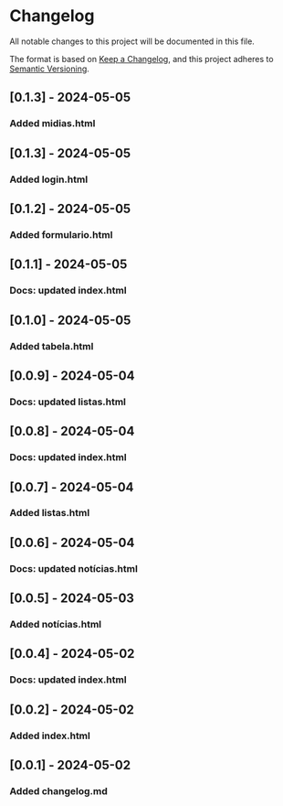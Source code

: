 # Changelog

All notable changes to this project will be documented in this file.

The format is based on [Keep a Changelog](https://keepachangelog.com/en/1.1.0/),
and this project adheres to [Semantic Versioning](https://semver.org/spec/v2.0.0.html).

## [0.1.3] - 2024-05-05

### Added midias.html

## [0.1.3] - 2024-05-05

### Added login.html

## [0.1.2] - 2024-05-05

### Added formulario.html

## [0.1.1] - 2024-05-05

### Docs: updated index.html

## [0.1.0] - 2024-05-05

### Added tabela.html

## [0.0.9] - 2024-05-04

### Docs: updated listas.html

## [0.0.8] - 2024-05-04

### Docs: updated index.html

## [0.0.7] - 2024-05-04

### Added listas.html

## [0.0.6] - 2024-05-04

### Docs: updated notícias.html

## [0.0.5] - 2024-05-03

### Added notícias.html

## [0.0.4] - 2024-05-02

### Docs: updated index.html

## [0.0.2] - 2024-05-02

### Added index.html

## [0.0.1] - 2024-05-02

### Added changelog.md